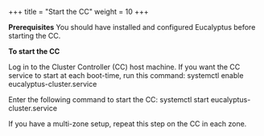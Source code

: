+++
title = "Start the CC"
weight = 10
+++

**Prerequisites** You should have installed and configured Eucalyptus before starting the CC. 

**To start the CC** 

Log in to the Cluster Controller (CC) host machine. If you want the CC service to start at each boot-time, run this command: 
    systemctl enable eucalyptus-cluster.service

Enter the following command to start the CC: 
    systemctl start eucalyptus-cluster.service

If you have a multi-zone setup, repeat this step on the CC in each zone. 